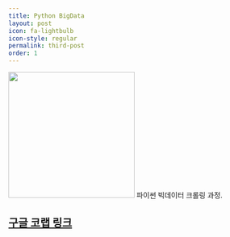 ```yaml
---
title: Python BigData
layout: post
icon: fa-lightbulb
icon-style: regular
permalink: third-post
order: 1
---
```


<p><span class="image left"><img src="{{ 'assets/images/python_logo.png' | relative_url }}" alt="" style="width: 250px;"/></span>
파이썬 빅데이터 크롤링 과정.</p>
<h2><a href="https://colab.research.google.com/drive/1A_cmUjlZcqWvtiVdM9t3hMbtgAM-ereP?usp=sharing">구글 코랩 링크</a>